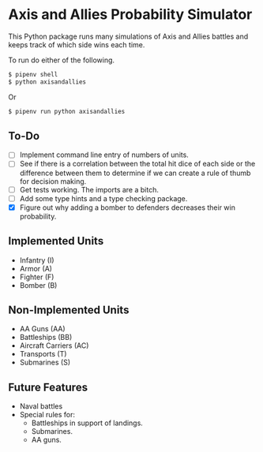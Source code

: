 # Axis and Allies Probability Simulator

This Python package runs many simulations of Axis and Allies battles and keeps track of which side wins each time.

To run do either of the following.

```zsh
$ pipenv shell
$ python axisandallies
```

Or

```zsh
$ pipenv run python axisandallies
```

## To-Do

- [ ] Implement command line entry of numbers of units.
- [ ] See if there is a correlation between the total hit dice of each side or the difference between them to determine if we can create a rule of thumb for decision making.
- [ ] Get tests working. The imports are a bitch.
- [ ] Add some type hints and a type checking package.
- [x] Figure out why adding a bomber to defenders decreases their win probability.

## Implemented Units

- Infantry (I)
- Armor (A)
- Fighter (F)
- Bomber (B)

## Non-Implemented Units

- AA Guns (AA)
- Battleships (BB)
- Aircraft Carriers (AC)
- Transports (T)
- Submarines (S)

## Future Features

- Naval battles
- Special rules for:
  - Battleships in support of landings.
  - Submarines.
  - AA guns.
